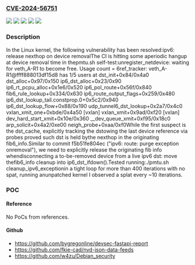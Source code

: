 ### [CVE-2024-56751](https://cve.mitre.org/cgi-bin/cvename.cgi?name=CVE-2024-56751)
![](https://img.shields.io/static/v1?label=Product&message=Linux&color=blue)
![](https://img.shields.io/static/v1?label=Version&message=&color=brightgreen)
![](https://img.shields.io/static/v1?label=Version&message=5.3%20&color=brightgreen)
![](https://img.shields.io/static/v1?label=Version&message=f88d8ea67fbdbac7a64bfa6ed9a2ba27bb822f74%20&color=brightgreen)
![](https://img.shields.io/static/v1?label=Vulnerability&message=n%2Fa&color=blue)

### Description

In the Linux kernel, the following vulnerability has been resolved:ipv6: release nexthop on device removalThe CI is hitting some aperiodic hangup at device removal time in thepmtu.sh self-test:unregister_netdevice: waiting for veth_A-R1 to become free. Usage count = 6ref_tracker: veth_A-R1@ffff888013df15d8 has 1/5 users at	dst_init+0x84/0x4a0	dst_alloc+0x97/0x150	ip6_dst_alloc+0x23/0x90	ip6_rt_pcpu_alloc+0x1e6/0x520	ip6_pol_route+0x56f/0x840	fib6_rule_lookup+0x334/0x630	ip6_route_output_flags+0x259/0x480	ip6_dst_lookup_tail.constprop.0+0x5c2/0x940	ip6_dst_lookup_flow+0x88/0x190	udp_tunnel6_dst_lookup+0x2a7/0x4c0	vxlan_xmit_one+0xbde/0x4a50 [vxlan]	vxlan_xmit+0x9ad/0xf20 [vxlan]	dev_hard_start_xmit+0x10e/0x360	__dev_queue_xmit+0xf95/0x18c0	arp_solicit+0x4a2/0xe00	neigh_probe+0xaa/0xf0While the first suspect is the dst_cache, explicitly tracking the dstowing the last device reference via probes proved such dst is held bythe nexthop in the originating fib6_info.Similar to commit f5b51fe804ec ("ipv6: route: purge exception onremoval"), we need to explicitly release the originating fib info whendisconnecting a to-be-removed device from a live ipv6 dst: move thefib6_info cleanup into ip6_dst_ifdown().Tested running:./pmtu.sh cleanup_ipv6_exceptionin a tight loop for more than 400 iterations with no spat, running anunpatched kernel  I observed a splat every ~10 iterations.

### POC

#### Reference
No PoCs from references.

#### Github
- https://github.com/bygregonline/devsec-fastapi-report
- https://github.com/fkie-cad/nvd-json-data-feeds
- https://github.com/w4zu/Debian_security

